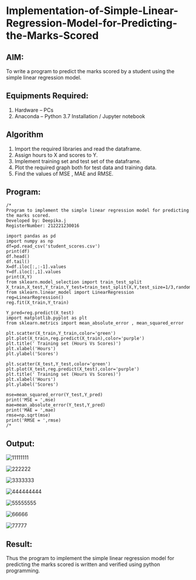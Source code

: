 # Implementation-of-Simple-Linear-Regression-Model-for-Predicting-the-Marks-Scored

## AIM:
To write a program to predict the marks scored by a student using the simple linear regression model.

## Equipments Required:
1. Hardware – PCs
2. Anaconda – Python 3.7 Installation / Jupyter notebook

## Algorithm
1. Import the required libraries and read the dataframe.
2. Assign hours to X and scores to Y.
3. Implement training set and test set of the dataframe.
4. Plot the required graph both for test data and training data.
5. Find the values of MSE , MAE and RMSE.

## Program:
```
/*
Program to implement the simple linear regression model for predicting the marks scored.
Developed by: Deepika.j
RegisterNumber: 212221230016

import pandas as pd
import numpy as np
df=pd.read_csv('student_scores.csv')
print(df)
df.head()
df.tail()
X=df.iloc[:,:-1].values
Y=df.iloc[:,1].values
print(X,Y)
from sklearn.model_selection import train_test_split
X_train,X_test,Y_train,Y_test=train_test_split(X,Y,test_size=1/3,random_state=0)
from sklearn.linear_model import LinearRegression
reg=LinearRegression()
reg.fit(X_train,Y_train)

Y_pred=reg.predict(X_test)
import matplotlib.pyplot as plt
from sklearn.metrics import mean_absolute_error , mean_squared_error

plt.scatter(X_train,Y_train,color='green')
plt.plot(X_train,reg.predict(X_train),color='purple')
plt.title(' Training set (Hours Vs Scores)')
plt.xlabel('Hours')
plt.ylabel('Scores')

plt.scatter(X_test,Y_test,color='green')
plt.plot(X_test,reg.predict(X_test),color='purple')
plt.title(' Training set (Hours Vs Scores)')
plt.xlabel('Hours')
plt.ylabel('Scores')

mse=mean_squared_error(Y_test,Y_pred)
print('MSE = ',mse)
mae=mean_absolute_error(Y_test,Y_pred)
print('MAE = ',mae)
rmse=np.sqrt(mse)
print('RMSE = ',rmse)
/*
```

## Output:

![11111111](https://user-images.githubusercontent.com/94747031/204080521-0b643f16-4810-43ac-8013-45644f1e187e.png)

![222222](https://user-images.githubusercontent.com/94747031/204080535-1d9c9626-a2d0-41ca-b3da-a9d78a5f84c6.png)

![3333333](https://user-images.githubusercontent.com/94747031/204080538-c4be203c-3c17-4356-b073-d14cb060a261.png)

![444444444](https://user-images.githubusercontent.com/94747031/204080545-9d300ab5-66f2-46cb-a15f-0d9fee75e206.png)

![55555555](https://user-images.githubusercontent.com/94747031/204080555-68bba2cd-52ef-482a-b054-c39fe6cce4fc.png)

![66666](https://user-images.githubusercontent.com/94747031/204080588-2958afd9-b768-42c7-9fa4-cc7e1c36c447.png)

![77777](https://user-images.githubusercontent.com/94747031/204080591-b7d7bb85-6e97-4c16-9db4-bb0e4db7b7c9.png)


## Result:
Thus the program to implement the simple linear regression model for predicting the marks scored is written and verified using python programming.
